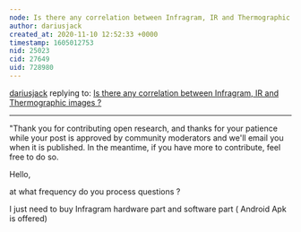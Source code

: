 ```yaml
---
node: Is there any correlation between Infragram, IR and Thermographic images ?
author: dariusjack
created_at: 2020-11-10 12:52:33 +0000
timestamp: 1605012753
nid: 25023
cid: 27649
uid: 728980
---
```




[dariusjack](../profile/dariusjack) replying to: [Is there any correlation between Infragram, IR and Thermographic images ?](../notes/dariusjack/11-09-2020/is-there-any-correlation-between-infragram-ir-and-thermographic-images)

----
"Thank you for contributing open research, and thanks for your patience while your post is approved by community moderators and we'll email you when it is published. In the meantime, if you have more to contribute, feel free to do so.

Hello,

at what frequency do you process questions ?

I just need to buy Infragram hardware part and software part ( Android Apk is offered)